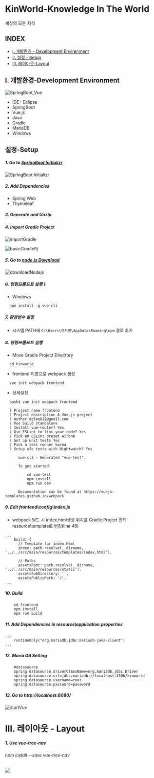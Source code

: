 # KinWorld-Knowledge In The World
세상의 모든 지식



## INDEX

+ [I. 개발환경 - Development Envirenment](#I-개발환경-Development-Environment)
+ [II. 설정 - Setup](#II-설정-Setup)
+ [III. 레이아웃-Layout](#III-레이아웃-Layout)



## I. 개발환경-Development Environment

![SpringBoot_Vue](md_pic/springBoot_vue.png)

+ IDE : Eclipse
+ SpringBoot 
+ Vue.js
+ Java
+ Gradle
+ MariaDB
+ Windows



## 설정-Setup

##### 1. Go to [SpringBoot Initializr](https://start.spring.io/)

![SpringBoot Initializr](md_pic/SpringBootInitializr.png)

##### 2. Add Dependencies

+ Spring Web
+ Thymeleaf

##### 3. Generate and Unzip

##### 4. Import Gradle Project 

![importGradle](md_pic/importGradle.png)

![basicGradlePj](md_pic/basicGradlePj.png)

##### 5.  Go to [node.js Download](https://nodejs.org/en/download/)

![downloadNodejs](md_pic/downloadNodejs.png)

##### 6.  명령프롬포트 실행 1

+ Windows 

```
  npm install -g vue-cli
```


##### 7. 환경변수 설정

+ 시스템 PATH에 ```C:\Users\유저명\AppData\Roaming\npm``` 경로 추가

##### 8.  명령프롬포트 실행

+ Move Gradle Project Directory

```
  cd kinworld
```

+ frontend 이름으로 webpack 생성

```
  vue init webpack frontend
```
+ 상세설정
```
  bash$ vue init webpack frontend 
    
  ? Project name frontend
  ? Project description A Vue.js project 
  ? Author dglee012@gmail.com 
  ? Vue build standalone 
  ? Install vue-router? Yes 
  ? Use ESLint to lint your code? Yes 
  ? Pick an ESLint preset Airbnb 
  ? Set up unit tests Yes 
  ? Pick a test runner karma 
  ? Setup e2e tests with Nightwatch? Yes 

      vue-cli · Generated "vue-test". 

      To get started: 

          cd vue-test 
          npm install 
          npm run dev 

      Documentation can be found at https://vuejs-templates.github.io/webpack
```

##### 9. Edit frontend\config\index.js 

+ webpack 빌드 시 index.html생성 위치를 Gradle Project 안의 resource\template로 변경(line 46)

```
...
    build: {
      // Template for index.html
      index: path.resolve(__dirname, '../../src/main/resources/templates/index.html'),

      // Paths
      assetsRoot: path.resolve(__dirname, '../../src/main/resources/static'),
      assetsSubDirectory: '',
      assetsPublicPath: '/',
...
```

##### 10. Build

```
    cd frontend
    npm install
    npm run build
```

##### 11. Add Dependencies in resource\application.properties

```
...
	runtimeOnly("org.mariadb.jdbc:mariadb-java-client")
...
```

##### 12. Maria DB Setting

```
    #datasource
    spring.datasource.driverClassName=org.mariadb.jdbc.Driver
    spring.datasource.url=jdbc:mariadb://localhost:3306/kinworld
    spring.datasource.username=root
    spring.datasource.password=password
```

##### 13. Go to http://localhost:8080/

![startVue](md_pic/startVue.png)

# III. 레이아웃 - Layout

##### 1.  Use vue-tree-nav

###### npm install --save vue-tree-nav

#####  ![](C:\workSpace\kinworld\md_pic\navmenu.gif)

